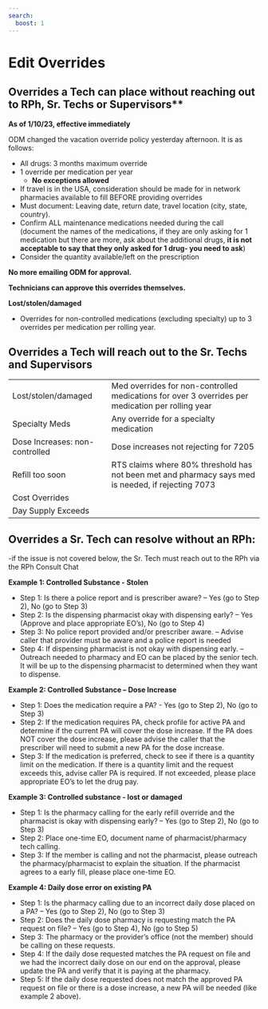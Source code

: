 ```yaml
---
search:
  boost: 1
---
```


# Edit Overrides

## Overrides a Tech can place without reaching out to RPh, Sr. Techs or Supervisors**

**As of 1/10/23, effective immediately**

ODM changed the vacation override policy yesterday afternoon. It is as follows:   

- All drugs: 3 months maximum override  
- 1 override per medication per year  
    - **No exceptions allowed** 
- If travel is in the USA, consideration should be made for in network pharmacies available to fill BEFORE providing overrides
- Must document: Leaving date, return date, travel location (city, state, country).
- Confirm ALL maintenance medications needed during the call (document the names of the medications, if they are only asking for 1 medication but there are more, ask about the additional drugs, **it is not acceptable to say that they only asked for 1 drug- you need to ask**)
- Consider the quantity available/left on the prescription 

**No more emailing ODM for approval.**

**Technicians can approve this overrides themselves.**


**Lost/stolen/damaged** 
- Overrides for non-controlled medications (excluding specialty) up to 3 overrides per medication per rolling year.

## Overrides a Tech will reach out to the Sr. Techs and Supervisors

| | |
| :--- | :--- |
| Lost/stolen/damaged | Med overrides for non-controlled medications for over 3 overrides per medication per rolling year |
| Specialty Meds | Any override for a specialty medication |
| Dose Increases: non-controlled | Dose increases not rejecting for 7205 |
| Refill too soon | RTS claims where 80% threshold has not been met and pharmacy says med is needed, if rejecting 7073 |
| Cost Overrides | |
| Day Supply Exceeds | |

## Overrides a Sr. Tech can resolve without an RPh:
-if the issue is not covered below, the Sr. Tech must reach out to the RPh via the RPh Consult Chat

**Example 1: Controlled Substance - Stolen**
- Step 1: Is there a police report and is prescriber aware? – Yes (go to Step 2), No (go to Step 3)
- Step 2: Is the dispensing pharmacist okay with dispensing early? – Yes (Approve and place appropriate EO’s), No (go to Step 4)
- Step 3: No police report provided and/or prescriber aware. – Advise caller that provider must be aware and a police report is needed
- Step 4: If dispensing pharmacist is not okay with dispensing early. – Outreach needed to pharmacy and EO can be placed by the senior tech. It will be up to the dispensing pharmacist to determined when they want to dispense.
 

**Example 2: Controlled Substance – Dose Increase**
- Step 1: Does the medication require a PA? -  Yes (go to Step 2), No (go to Step 3)
- Step 2: If the medication requires PA, check profile for active PA and determine if the current PA will cover the dose increase. If the PA does NOT cover the dose increase, please advise the caller that the prescriber will need to submit a new PA for the dose increase.
- Step 3: If the medication is preferred, check to see if there is a quantity limit on the medication. If there is a quantity limit and the request exceeds this, advise caller PA is required. If not exceeded, please place appropriate EO’s to let the drug pay.
 

**Example 3: Controlled substance - lost or damaged**
- Step 1: Is the pharmacy calling for the early refill override and the pharmacist is okay with dispensing early? – Yes (go to Step 2), No (go to Step 3)
- Step 2: Place one-time EO, document name of pharmacist/pharmacy tech calling.
- Step 3: If the member is calling and not the pharmacist, please outreach the pharmacy/pharmacist to explain the situation. If the pharmacist agrees to a early fill, please place one-time EO.
 
 
**Example 4: Daily dose error on existing PA**
- Step 1: Is the pharmacy calling due to an incorrect daily dose placed on a PA? – Yes (go to Step 2), No (go to Step 3)
- Step 2: Does the daily dose pharmacy is requesting match the PA request on file? – Yes (go to Step 4), No (go to Step 5)
- Step 3: The pharmacy or the provider’s office (not the member) should be calling on these requests.
- Step 4: If the daily dose requested matches the PA request on file and we had the incorrect daily dose on our end on the approval, please update the PA and verify that it is paying at the pharmacy.
- Step 5: If the daily dose requested does not match the approved PA request on file or there is a dose increase, a new PA will be needed (like example 2 above). 
